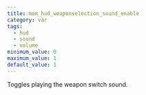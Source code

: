 ```yaml
---
title: mom_hud_weaponselection_sound_enable
category: var
tags:
  - hud
  - sound
  - volume
minimum_value: 0
maximum_value: 1
default_value: 1
---
```


Toggles playing the weapon switch sound.